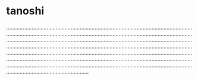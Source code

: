 # tanoshi
...........................................................................................................................................................................................................................................................................................................................................................................................................................................................................................................................................................................................................................................................................................................................................................................................................................................................................................................................................................